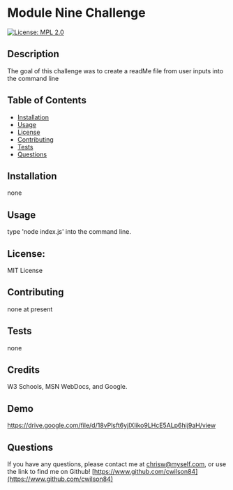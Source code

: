
# Module Nine Challenge
[![License: MPL 2.0](https://img.shields.io/badge/License-MPL_2.0-brightgreen.svg)](https://opensource.org/licenses/MPL-2.0)

## Description

The goal of this challenge was to create a readMe file from user inputs into the command line

## Table of Contents

* [Installation](#installation)
* [Usage](#usage)
* [License](#license)
* [Contributing](#contributing)
* [Tests](#tests)
* [Questions](#questions)

## Installation

none

## Usage

type 'node index.js' into the command line.

## License: 
MIT License

## Contributing

none at present

## Tests

none

## Credits

W3 Schools, MSN WebDocs, and Google.

## Demo
https://drive.google.com/file/d/18vPlsft6yjlXliko9LHcE5ALp6hij9aH/view

## Questions

If you have any questions, please contact me at chrisw@myself.com, or use the link to find me on Github! [https://www.github.com/cwilson84](https://www.github.com/cwilson84)
